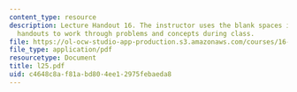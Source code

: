 ```yaml
---
content_type: resource
description: Lecture Handout 16. The instructor uses the blank spaces in these lecture
  handouts to work through problems and concepts during class.
file: https://ol-ocw-studio-app-production.s3.amazonaws.com/courses/16-30-estimation-and-control-of-aerospace-systems-spring-2004/c4648c8af81abd804ee12975febaeda8_l25.pdf
file_type: application/pdf
resourcetype: Document
title: l25.pdf
uid: c4648c8a-f81a-bd80-4ee1-2975febaeda8
---
```

